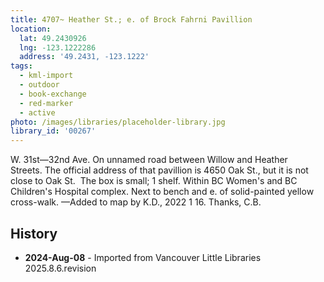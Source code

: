 ```yaml
---
title: 4707~ Heather St.; e. of Brock Fahrni Pavillion
location:
  lat: 49.2430926
  lng: -123.1222286
  address: '49.2431, -123.1222'
tags:
  - kml-import
  - outdoor
  - book-exchange
  - red-marker
  - active
photo: /images/libraries/placeholder-library.jpg
library_id: '00267'
---
```

W. 31st—32nd Ave.
On unnamed road between Willow and Heather Streets. The official address of that pavillion is 4650 Oak St., but it is not close to Oak St. 
The box is small; 1 shelf.
Within BC Women's and BC Children's Hospital complex.
Next to bench and e. of solid-painted yellow cross-walk.
—Added to map by K.D., 2022 1 16. Thanks, C.B. 

## History
- **2024-Aug-08** - Imported from Vancouver Little Libraries 2025.8.6.revision
